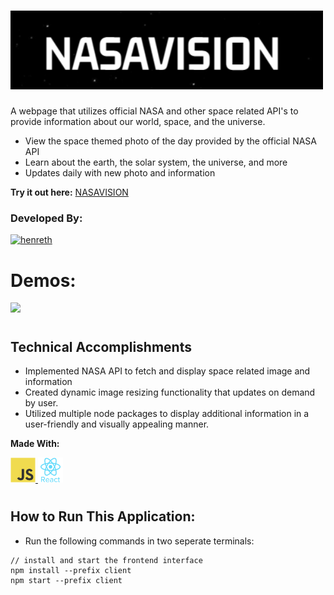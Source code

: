 
# <img src="title.png" width="500">

A webpage that utilizes official NASA and other space related API's to provide information about our world, space, and the universe.

* View the space themed photo of the day provided by the official NASA API
* Learn about the earth, the solar system, the universe, and more
* Updates daily with new photo and information

**Try it out here:** [NASAVISION](https://henreth.github.io/nasavision/)

### Developed By:

<a href="https://github.com/henreth" target="_blank" title="henreth">
  <img src="https://github.com/henreth.png?size=50" height="45" width="45" alt="henreth"/>
</a>

# Demos:

<img src="demo.gif" width="850">

#
## Technical Accomplishments

* Implemented NASA API to fetch and display space related image and information
* Created dynamic image resizing functionality that updates on demand by user.
* Utilized multiple node packages to display additional information in a user-friendly and visually appealing manner.

**Made With:** 

<a href="https://developer.mozilla.org/en-US/docs/Web/JavaScript" target="_blank" rel="noreferrer"> <img src="https://raw.githubusercontent.com/devicons/devicon/master/icons/javascript/javascript-original.svg" alt="javascript" width="40" height="40"/> </a> 
<a href="https://reactjs.org/" target="_blank" rel="noreferrer"> <img src="https://raw.githubusercontent.com/devicons/devicon/master/icons/react/react-original-wordmark.svg" alt="react" width="40" height="40"/> </a> 


</p>

#
## How to Run This Application:
* Run the following commands in two seperate terminals:

```
// install and start the frontend interface
npm install --prefix client
npm start --prefix client 
```

